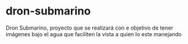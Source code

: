 # dron-submarino
Dron Submarino, proyecto que se realizará con e objetivo de tener imágenes bajo el agua que faciliten la vista a quien lo este manejando

